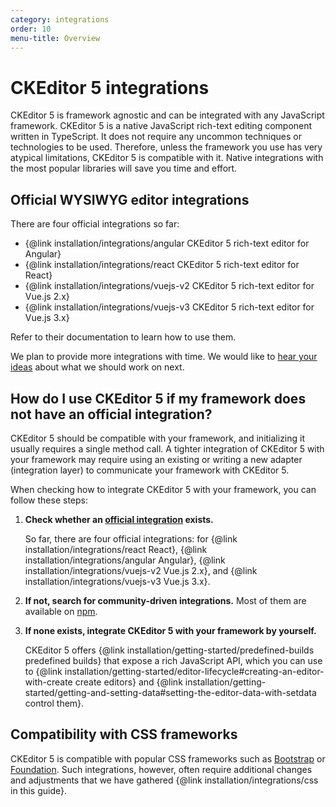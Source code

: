 ```yaml
---
category: integrations
order: 10
menu-title: Overview
---
```


# CKEditor 5 integrations

CKEditor 5 is framework agnostic and can be integrated with any JavaScript framework. CKEditor 5 is a native JavaScript rich-text editing component written in TypeScript. It does not require any uncommon techniques or technologies to be used. Therefore, unless the framework you use has very atypical limitations, CKEditor 5 is compatible with it. Native integrations with the most popular libraries will save you time and effort.

## Official WYSIWYG editor integrations

There are four official integrations so far:

* {@link installation/integrations/angular CKEditor 5 rich-text editor for Angular}
* {@link installation/integrations/react CKEditor 5 rich-text editor for React}
* {@link installation/integrations/vuejs-v2 CKEditor 5 rich-text editor for Vue.js 2.x}
* {@link installation/integrations/vuejs-v3 CKEditor 5 rich-text editor for Vue.js 3.x}

Refer to their documentation to learn how to use them.

We plan to provide more integrations with time. We would like to [hear your ideas](https://github.com/ckeditor/ckeditor5/issues/1002) about what we should work on next.

## How do I use CKEditor 5 if my framework does not have an official integration?

CKEditor 5 should be compatible with your framework, and initializing it usually requires a single method call. A tighter integration of CKEditor 5 with your framework may require using an existing or writing a new adapter (integration layer) to communicate your framework with CKEditor 5.

When checking how to integrate CKEditor 5 with your framework, you can follow these steps:

1. **Check whether an [official integration](#official-wysiwyg-editor-integrations) exists.**

	So far, there are four official integrations: for {@link installation/integrations/react React}, {@link installation/integrations/angular Angular}, {@link installation/integrations/vuejs-v2 Vue.js 2.x}, and {@link installation/integrations/vuejs-v3 Vue.js 3.x}.
2. **If not, search for community-driven integrations.** Most of them are available on [npm](https://www.npmjs.com/).
3. **If none exists, integrate CKEditor 5 with your framework by yourself.**

	CKEditor 5 offers {@link installation/getting-started/predefined-builds predefined builds} that expose a rich JavaScript API, which you can use to {@link installation/getting-started/editor-lifecycle#creating-an-editor-with-create create editors} and {@link installation/getting-started/getting-and-setting-data#setting-the-editor-data-with-setdata control them}.

## Compatibility with CSS frameworks

CKEditor 5 is compatible with popular CSS frameworks such as [Bootstrap](https://getbootstrap.com/) or [Foundation](https://get.foundation/). Such integrations, however, often require additional changes and adjustments that we have gathered {@link installation/integrations/css in this guide}.
